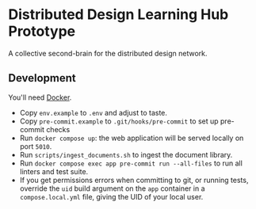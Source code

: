 # Distributed Design Learning Hub Prototype

A collective second-brain for the distributed design network.

## Development

You'll need [Docker](https://www.docker.com/).

- Copy `env.example` to `.env` and adjust to taste.
- Copy `pre-commit.example` to `.git/hooks/pre-commit` to set up pre-commit checks
- Run `docker compose up`: the web application will be served locally on port `5010`.
- Run `scripts/ingest_documents.sh` to ingest the document library.
- Run `docker compose exec app pre-commit run --all-files` to run all linters and test suite.
- If you get permissions errors when committing to git, or running tests, override the `uid` build argument on the `app` container in a `compose.local.yml` file, giving the UID of your local user.
